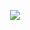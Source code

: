 <div id="header" align="center">

![](https://readme-typing-svg.demolab.com?font=Estonia&size=30&letterSpacing=1px&pause=1000&color=FFFFFF&center=true&vCenter=true&random=true&width=555&lines=A+wild-eyed+child+of+the+sun)
